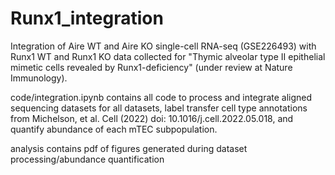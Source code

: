 # Runx1_integration

Integration of Aire WT and Aire KO single-cell RNA-seq (GSE226493) with Runx1 WT and Runx1 KO data collected for "Thymic alveolar type II epithelial mimetic cells revealed by Runx1-deficiency" (under review at Nature Immunology).

code/integration.ipynb contains all code to process and integrate aligned sequencing datasets for all datasets, label transfer cell type annotations from Michelson, et al. Cell (2022) doi: 10.1016/j.cell.2022.05.018, and quantify abundance of each mTEC subpopulation.

analysis contains pdf of figures generated during dataset processing/abundance quantification
